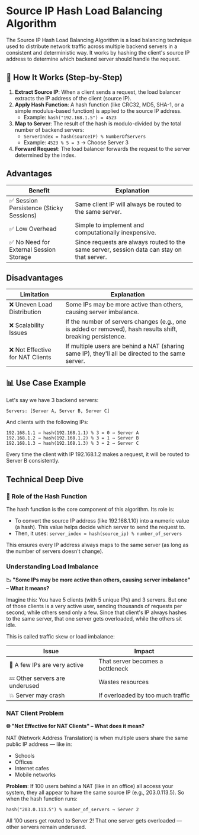 # Source IP Hash Load Balancing Algorithm

The Source IP Hash Load Balancing Algorithm is a load balancing technique used to distribute network traffic across multiple backend servers in a consistent and deterministic way. It works by hashing the client's source IP address to determine which backend server should handle the request.

## 🔧 How It Works (Step-by-Step)

1. **Extract Source IP**: When a client sends a request, the load balancer extracts the IP address of the client (source IP).
2. **Apply Hash Function**: A hash function (like CRC32, MD5, SHA-1, or a simple modulus-based function) is applied to the source IP address.
   - Example: `hash("192.168.1.5") = 4523`
3. **Map to Server**: The result of the hash is modulo-divided by the total number of backend servers:
   - `ServerIndex = hash(sourceIP) % NumberOfServers`
   - Example: `4523 % 5 = 3` → Choose Server 3
4. **Forward Request**: The load balancer forwards the request to the server determined by the index.

## Advantages

| Benefit | Explanation |
|---------|-------------|
| ✅ Session Persistence (Sticky Sessions) | Same client IP will always be routed to the same server. |
| ✅ Low Overhead | Simple to implement and computationally inexpensive. |
| ✅ No Need for External Session Storage | Since requests are always routed to the same server, session data can stay on that server. |

## Disadvantages

| Limitation | Explanation |
|------------|-------------|
| ❌ Uneven Load Distribution | Some IPs may be more active than others, causing server imbalance. |
| ❌ Scalability Issues | If the number of servers changes (e.g., one is added or removed), hash results shift, breaking persistence. |
| ❌ Not Effective for NAT Clients | If multiple users are behind a NAT (sharing same IP), they'll all be directed to the same server. |

## 📊 Use Case Example

Let's say we have 3 backend servers:
```
Servers: [Server A, Server B, Server C]
```

And clients with the following IPs:
```
192.168.1.1 → hash(192.168.1.1) % 3 = 0 → Server A
192.168.1.2 → hash(192.168.1.2) % 3 = 1 → Server B
192.168.1.3 → hash(192.168.1.3) % 3 = 2 → Server C
```

Every time the client with IP 192.168.1.2 makes a request, it will be routed to Server B consistently.

## Technical Deep Dive

### 🔐 Role of the Hash Function

The hash function is the core component of this algorithm. Its role is:
- To convert the source IP address (like 192.168.1.10) into a numeric value (a hash). This value helps decide which server to send the request to.
- Then, it uses: `server_index = hash(source_ip) % number_of_servers`

This ensures every IP address always maps to the same server (as long as the number of servers doesn't change).

### Understanding Load Imbalance

**📉 "Some IPs may be more active than others, causing server imbalance" – What it means?**

Imagine this: You have 5 clients (with 5 unique IPs) and 3 servers. But one of those clients is a very active user, sending thousands of requests per second, while others send only a few. Since that client's IP always hashes to the same server, that one server gets overloaded, while the others sit idle.

This is called traffic skew or load imbalance:

| Issue | Impact |
|-------|--------|
| 🧍 A few IPs are very active | That server becomes a bottleneck |
| 💤 Other servers are underused | Wastes resources |
| 💥 Server may crash | If overloaded by too much traffic |

### NAT Client Problem

**🌐 "Not Effective for NAT Clients" – What does it mean?**

NAT (Network Address Translation) is when multiple users share the same public IP address — like in:
- Schools
- Offices
- Internet cafes
- Mobile networks

**Problem**: If 100 users behind a NAT (like in an office) all access your system, they all appear to have the same source IP (e.g., 203.0.113.5). So when the hash function runs:

```
hash("203.0.113.5") % number_of_servers → Server 2
```

All 100 users get routed to Server 2! That one server gets overloaded — other servers remain underused.
